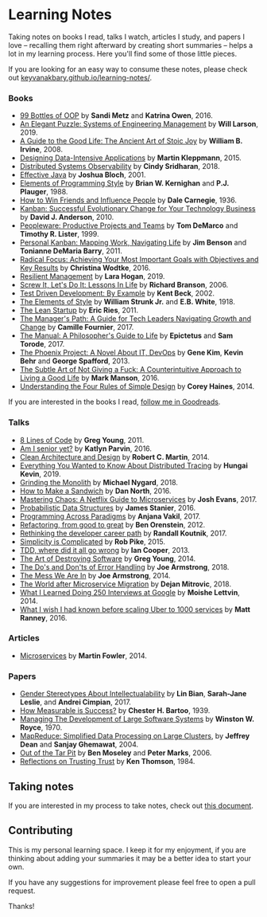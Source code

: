# Learning Notes

Taking notes on books I read, talks I watch, articles I study, and papers I love – recalling them right afterward by creating short summaries – helps a lot in my learning process. Here you'll find some of those little pieces.

If you are looking for an easy way to consume these notes, please check out [keyvanakbary.github.io/learning-notes/](https://keyvanakbary.github.io/learning-notes/).

### Books

* [99 Bottles of OOP](books/99-bottles-of-oop.md) by **Sandi Metz** and **Katrina Owen**, 2016.
* [An Elegant Puzzle: Systems of Engineering Management](books/an-elegant-puzzle.md) by **Will Larson**, 2019.
* [A Guide to the Good Life: The Ancient Art of Stoic Joy](books/a-guide-to-the-good-life.md) by **William B. Irvine**, 2008.
* [Designing Data-Intensive Applications](books/designing-data-intensive-applications.md) by **Martin Kleppmann**, 2015.
* [Distributed Systems Observability](books/distributed-systems-observability.md) by **Cindy Sridharan**, 2018.
* [Effective Java](books/effective-java.md) by **Joshua Bloch**, 2001.
* [Elements of Programming Style](books/elements-of-programming-style.md) by **Brian W. Kernighan** and **P.J. Plauger**, 1988.  
* [How to Win Friends and Influence People](books/how-to-win-friends-and-influence-people.md) by **Dale Carnegie**, 1936.
* [Kanban: Successful Evolutionary Change for Your Technology Business](books/kanban.md) by **David J. Anderson**, 2010.
* [Peopleware: Productive Projects and Teams](books/peopleware.md) by **Tom DeMarco** and **Timothy R. Lister**, 1999.
* [Personal Kanban: Mapping Work, Navigating Life](books/personal-kanban.md) by **Jim Benson** and **Tonianne DeMaria Barry**, 2011.
* [Radical Focus: Achieving Your Most Important Goals with Objectives and Key Results](books/radical-focus.md) by **Christina Wodtke**, 2016.
* [Resilient Management](books/resilient-management.md) by **Lara Hogan**, 2019.
* [Screw It, Let's Do It: Lessons In Life](books/screw-it-lets-do-it.md) by **Richard Branson**, 2006.
* [Test Driven Development: By Example](books/test-driven-development.md) by **Kent Beck**, 2002.
* [The Elements of Style](books/the-elements-of-style.md) by **William Strunk Jr.** and **E.B. White**, 1918.
* [The Lean Startup](books/the-lean-startup.md) by **Eric Ries**, 2011.
* [The Manager's Path: A Guide for Tech Leaders Navigating Growth and Change](books/the-managers-path.md) by **Camille Fournier**, 2017.
* [The Manual: A Philosopher's Guide to Life](books/the-manual.md) by **Epictetus** and **Sam Torode**, 2017.
* [The Phoenix Project: A Novel About IT, DevOps](books/the-phoenix-project.md) by **Gene Kim**, **Kevin Behr** and **George Spafford**, 2013.
* [The Subtle Art of Not Giving a Fuck: A Counterintuitive Approach to Living a Good Life](books/the-subtle-art-of-not-giving-a-fuck.md) by **Mark Manson**, 2016.
* [Understanding the Four Rules of Simple Design](books/understanding-the-four-rules-of-simple-design.md) by **Corey Haines**, 2014.

If you are interested in the books I read, [follow me in Goodreads](https://www.goodreads.com/keyvanakbary).

### Talks

* [8 Lines of Code](talks/8-lines-of-code.md) by **Greg Young**, 2011.
* [Am I senior yet?](talks/am-i-senior-yet.md) by **Katlyn Parvin**, 2016.
* [Clean Architecture and Design](talks/clean-architecture-and-design.md) by **Robert C. Martin**, 2014.
* [Everything You Wanted to Know About Distributed Tracing](talks/everything-you-wanted-to-know-about-distributed-tracing.md) by **Hungai Kevin**, 2019.
* [Grinding the Monolith](talks/grinding-the-monolith.md) by **Michael Nygard**, 2018.
* [How to Make a Sandwich](talks/how-to-make-a-sandwich.md) by **Dan North**, 2016.
* [Mastering Chaos: A Netflix Guide to Microservices](talks/mastering-chaos-a-netflix-guide-to-microservices.md) by **Josh Evans**, 2017.
* [Probabilistic Data Structures](talks/probabilistic-data-structures.md) by **James Stanier**, 2016.
* [Programming Across Paradigms](talks/programming-accross-paradigms.md) by **Anjana Vakil**, 2017.
* [Refactoring, from good to great](talks/refactoring-from-good-to-great.md) by **Ben Orenstein**, 2012.
* [Rethinking the developer career path](talks/rethinking-the-developer-career-path.md) by **Randall Koutnik**, 2017.
* [Simplicity is Complicated](talks/simplicity-is-complicated.md) by **Rob Pike**, 2015.
* [TDD, where did it all go wrong](talks/tdd-where-did-it-all-go-wrong.md) by **Ian Cooper**, 2013.
* [The Art of Destroying Software](talks/the-art-of-destroying-software.md) by **Greg Young**, 2014.
* [The Do's and Don'ts of Error Handling](talks/the-dos-and-donts-of-error-handling.md) by **Joe Armstrong**, 2018.
* [The Mess We Are In](talks/the-mess-we-are-in.md) by **Joe Armstrong**, 2014.
* [The World after Microservice Migration](talks/the-world-after-microservice-migration.md) by **Dejan Mitrovic**, 2018.
* [What I Learned Doing 250 Interviews at Google](talks/what-i-learned-doing-250-interviews-at-google.md) by **Moishe Lettvin**, 2014.
* [What I wish I had known before scaling Uber to 1000 services](talks/what-i-wish-i-had-known-before-scaling-uber-to-1000-services.md) by **Matt Ranney**, 2016.

### Articles

* [Microservices](articles/microservices.md) by **Martin Fowler**, 2014.

### Papers

* [Gender Stereotypes About Intellectualability](papers/gender-stereotypes-about-intellectualability.md) by **Lin Bian**, **Sarah-Jane Leslie**, and **Andrei Cimpian**, 2017.
* [How Measurable is Success?](papers/how-measurable-is-success.md) by **Chester H. Bartoo**, 1939.
* [Managing The Development of Large Software Systems](papers/managing-the-development-of-large-software-systems.md) by **Winston W. Royce**, 1970.
* [MapReduce: Simplified Data Processing on Large Clusters](papers/map-reduce.md), by **Jeffrey Dean** and **Sanjay Ghemawat**, 2004.
* [Out of the Tar Pit](papers/out-of-the-tar-pit.md) by **Ben Moseley** and **Peter Marks**, 2006.
* [Reflections on Trusting Trust](papers/reflections-on-trusting-trust.md) by **Ken Thomson**, 1984.

## Taking notes

If you are interested in my process to take notes, check out [this document](taking-notes.md).

## Contributing

This is my personal learning space. I keep it for my enjoyment, if you are thinking about adding your summaries it may be a better idea to start your own.

If you have any suggestions for improvement please feel free to open a pull request.

Thanks!
